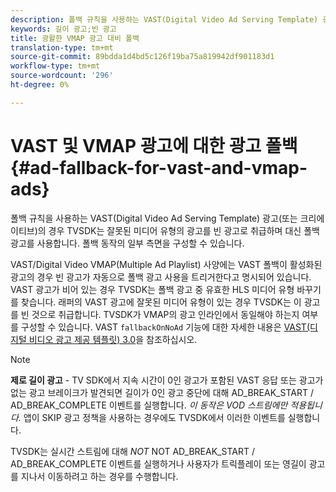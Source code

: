 ```yaml
---
description: 폴백 규칙을 사용하는 VAST(Digital Video Ad Serving Template) 광고(또는 크리에이티브)의 경우 TVSDK는 잘못된 미디어 유형의 광고를 빈 광고로 취급하며 대신 폴백 광고를 사용합니다. 폴백 동작의 일부 측면을 구성할 수 있습니다.
keywords: 길이 광고;빈 광고
title: 광활한 VMAP 광고 대비 폴백
translation-type: tm+mt
source-git-commit: 89bdda1d4bd5c126f19ba75a819942df901183d1
workflow-type: tm+mt
source-wordcount: '296'
ht-degree: 0%

---
```



# VAST 및 VMAP 광고에 대한 광고 폴백 {#ad-fallback-for-vast-and-vmap-ads}

폴백 규칙을 사용하는 VAST(Digital Video Ad Serving Template) 광고(또는 크리에이티브)의 경우 TVSDK는 잘못된 미디어 유형의 광고를 빈 광고로 취급하며 대신 폴백 광고를 사용합니다. 폴백 동작의 일부 측면을 구성할 수 있습니다.

VAST/Digital Video VMAP(Multiple Ad Playlist) 사양에는 VAST 폴백이 활성화된 광고의 경우 빈 광고가 자동으로 폴백 광고 사용을 트리거한다고 명시되어 있습니다. VAST 광고가 비어 있는 경우 TVSDK는 폴백 광고 중 유효한 HLS 미디어 유형 바꾸기를 찾습니다. 래퍼의 VAST 광고에 잘못된 미디어 유형이 있는 경우 TVSDK는 이 광고를 빈 것으로 취급합니다. TVSDK가 VMAP의 광고 인라인에서 동일해야 하는지 여부를 구성할 수 있습니다. VAST `fallbackOnNoAd` 기능에 대한 자세한 내용은 [VAST(디지털 비디오 광고 제공 템플릿) 3.0](https://www.iab.net/guidelines/508676/digitalvideo/vsuite/vast)을 참조하십시오.

>[!NOTE]
>
>**제로 길이 광고**  - TV SDK에서 지속 시간이 0인 광고가 포함된 VAST 응답 또는 광고가 없는 광고 브레이크가 발견되면 길이가 0인 광고 중단에 대해 AD_BREAK_START / AD_BREAK_COMPLETE 이벤트를 실행합니다. *이 동작은 VOD 스트림에만 적용됩니다.* 앱이 SKIP 광고 정책을 사용하는 경우에도 TVSDK에서 이러한 이벤트를 실행합니다.
>
>TVSDK는 실시간 스트림에 대해 *NOT* NOT AD_BREAK_START / AD_BREAK_COMPLETE 이벤트를 실행하거나 사용자가 트릭플레이 또는 영길이 광고를 지나서 이동하려고 하는 경우를 수행합니다.